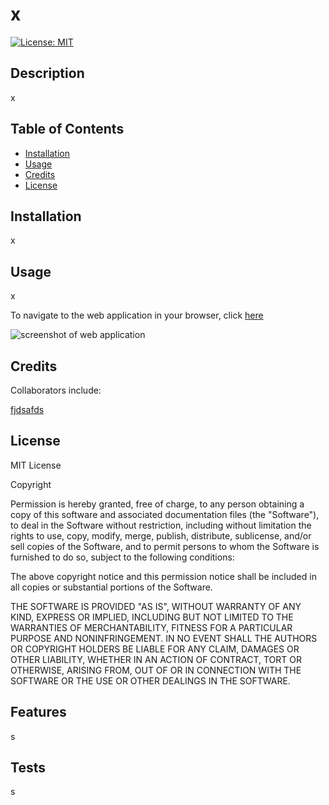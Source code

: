 # x

[![License: MIT](https://img.shields.io/badge/License-MIT-yellow.svg)](https://opensource.org/licenses/MIT)

## Description

x

## Table of Contents

- [Installation](#installation)
- [Usage](#usage)
- [Credits](#credits)
- [License](#license)

## Installation

x

## Usage

x

To navigate to the web application in your browser, click [here](x)

![screenshot of web application](xx)

## Credits

Collaborators include:

[fjdsafds](x)

## License

MIT License

Copyright <YEAR> <COPYRIGHT HOLDER>

Permission is hereby granted, free of charge, to any person obtaining a copy of this software and associated documentation files (the "Software"), to deal in the Software without restriction, including without limitation the rights to use, copy, modify, merge, publish, distribute, sublicense, and/or sell copies of the Software, and to permit persons to whom the Software is furnished to do so, subject to the following conditions:

The above copyright notice and this permission notice shall be included in all copies or substantial portions of the Software.

THE SOFTWARE IS PROVIDED "AS IS", WITHOUT WARRANTY OF ANY KIND, EXPRESS OR IMPLIED, INCLUDING BUT NOT LIMITED TO THE WARRANTIES OF MERCHANTABILITY, FITNESS FOR A PARTICULAR PURPOSE AND NONINFRINGEMENT. IN NO EVENT SHALL THE AUTHORS OR COPYRIGHT HOLDERS BE LIABLE FOR ANY CLAIM, DAMAGES OR OTHER LIABILITY, WHETHER IN AN ACTION OF CONTRACT, TORT OR OTHERWISE, ARISING FROM, OUT OF OR IN CONNECTION WITH THE SOFTWARE OR THE USE OR OTHER DEALINGS IN THE SOFTWARE.


## Features

s

## Tests

s

